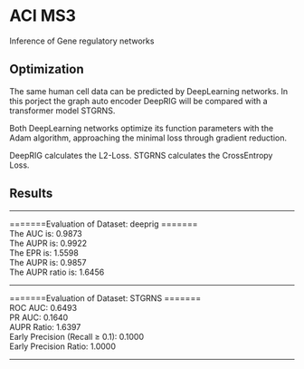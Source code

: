 # ACI MS3
Inference of Gene regulatory networks

## Optimization

The same human cell data can be predicted by DeepLearning networks. In this porject the graph auto encoder DeepRIG will be compared with a transformer model STGRNS.

Both DeepLearning networks optimize its function parameters with the Adam algorithm, approaching the minimal loss through gradient reduction.

DeepRIG calculates the L2-Loss.
STGRNS calculates the CrossEntropy Loss.

## Results
---
=======Evaluation of Dataset:  deeprig =======\
The AUC is: 0.9873 \
The AUPR is: 0.9922 \
The EPR is: 1.5598 \
The AUPR is: 0.9857 \
The AUPR ratio is: 1.6456

---

=======Evaluation of Dataset:  STGRNS =======\
ROC AUC: 0.6493 \
PR AUC: 0.1640 \
AUPR Ratio: 1.6397 \
Early Precision (Recall ≥ 0.1): 0.1000 \
Early Precision Ratio: 1.0000

---